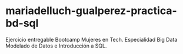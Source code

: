 # mariadelluch-gualperez-practica-bd-sql
Ejercicio entregable Bootcamp Mujeres en Tech. 
Especialidad Big Data 
Modelado de Datos e Introducción a SQL.
